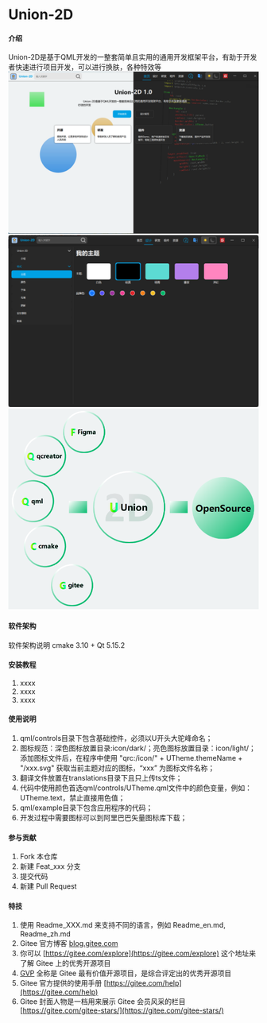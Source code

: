 # Union-2D

#### 介绍
Union-2D是基于QML开发的一整套简单且实用的通用开发框架平台，有助于开发者快速进行项目开发，可以进行换肤，各种特效等
![输入图片说明](image/theme.png)
![输入图片说明](image/1722172577706.jpg)
![输入图片说明](image/design.jpg)

#### 软件架构
软件架构说明
cmake 3.10 + Qt 5.15.2

#### 安装教程

1.  xxxx
2.  xxxx
3.  xxxx

#### 使用说明

1. qml/controls目录下包含基础控件，必须以U开头大驼峰命名；
2. 图标规范：深色图标放置目录:icon/dark/；亮色图标放置目录：icon/light/；添加图标文件后，在程序中使用 "qrc:/icon/" + UTheme.themeName + "/xxx.svg" 获取当前主题对应的图标，“xxx” 为图标文件名称；
3. 翻译文件放置在translations目录下且只上传ts文件；
4. 代码中使用颜色首选qml/controls/UTheme.qml文件中的颜色变量，例如：UTheme.text，禁止直接用色值；
5. qml/example目录下包含应用程序的代码；
6. 开发过程中需要图标可以到阿里巴巴矢量图标库下载；

#### 参与贡献

1.  Fork 本仓库
2.  新建 Feat_xxx 分支
3.  提交代码
4.  新建 Pull Request


#### 特技

1.  使用 Readme\_XXX.md 来支持不同的语言，例如 Readme\_en.md, Readme\_zh.md
2.  Gitee 官方博客 [blog.gitee.com](https://blog.gitee.com)
3.  你可以 [https://gitee.com/explore](https://gitee.com/explore) 这个地址来了解 Gitee 上的优秀开源项目
4.  [GVP](https://gitee.com/gvp) 全称是 Gitee 最有价值开源项目，是综合评定出的优秀开源项目
5.  Gitee 官方提供的使用手册 [https://gitee.com/help](https://gitee.com/help)
6.  Gitee 封面人物是一档用来展示 Gitee 会员风采的栏目 [https://gitee.com/gitee-stars/](https://gitee.com/gitee-stars/)
